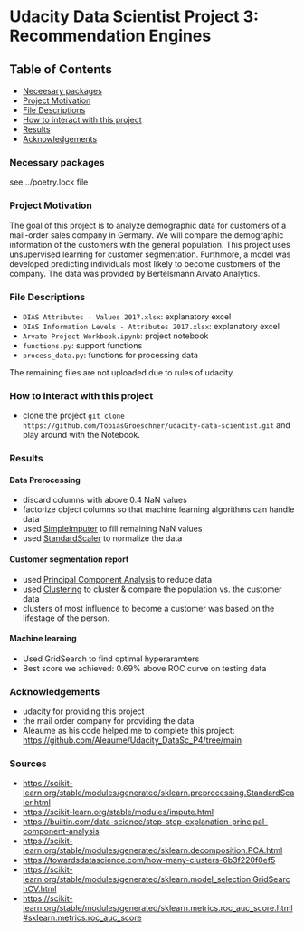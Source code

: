 # Udacity Data Scientist Project 3: Recommendation Engines

## Table of Contents
 * [Neceesary packages](#Necessary-packages)
 * [Project Motivation](#project-motivation)
 * [File Descriptions](#file-descriptions)
 * [How to interact with this project](#how-to-interact-with-this-project)
 * [Results](#results)
 * [Acknowledgements](#Acknowledgements)



### Necessary packages

see ../poetry.lock file

### Project Motivation

The goal of this project is to analyze demographic data for customers of a mail-order sales company in Germany. We will compare the demographic information of the customers with the general population. This project uses unsupervised learning for customer segmentation. Furthmore, a model was developed predicting individuals most likely to become customers of the company. The data was provided by Bertelsmann Arvato Analytics.


### File Descriptions

- `DIAS Attributes - Values 2017.xlsx`: explanatory excel
- `DIAS Information Levels - Attributes 2017.xlsx`: explanatory excel
- `Arvato Project Workbook.ipynb`: project notebook
- `functions.py`: support functions
- `process_data.py`: functions for processing data

The remaining files are not uploaded due to rules of udacity.

### How to interact with this project
- clone the project `git clone https://github.com/TobiasGroeschner/udacity-data-scientist.git` and play around with the Notebook.

### Results


#### Data Prerocessing
 - discard columns with above 0.4 NaN values
 - factorize object columns so that machine learning algorithms can handle data
 - used [SimpleImputer](https://scikit-learn.org/stable/modules/impute.html) to fill remaining NaN values
 - used [StandardScaler](https://scikit-learn.org/stable/modules/generated/sklearn.preprocessing.StandardScaler.html) to normalize the data


#### Customer segmentation report
 - used [Principal Component Analysis](https://scikit-learn.org/stable/modules/generated/sklearn.decomposition.PCA.html) to reduce data
 - used [Clustering](https://towardsdatascience.com/how-many-clusters-6b3f220f0ef5) to cluster & compare the population vs. the customer data
 - clusters of most influence to become a customer was based on the lifestage of the person.

#### Machine learning

 - Used GridSearch to find optimal hyperaramters
 - Best score we achieved: 0.69% above ROC curve on testing data


### Acknowledgements

- udacity for providing this project
- the mail order company for providing the data
- Aléaume as his code helped me to complete this project: https://github.com/Aleaume/Udacity_DataSc_P4/tree/main

### Sources

- https://scikit-learn.org/stable/modules/generated/sklearn.preprocessing.StandardScaler.html
- https://scikit-learn.org/stable/modules/impute.html
- https://builtin.com/data-science/step-step-explanation-principal-component-analysis
- https://scikit-learn.org/stable/modules/generated/sklearn.decomposition.PCA.html
- https://towardsdatascience.com/how-many-clusters-6b3f220f0ef5
- https://scikit-learn.org/stable/modules/generated/sklearn.model_selection.GridSearchCV.html
- https://scikit-learn.org/stable/modules/generated/sklearn.metrics.roc_auc_score.html#sklearn.metrics.roc_auc_score

